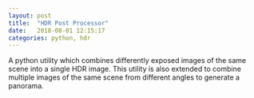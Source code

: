 ```yaml
---
layout: post
title:  "HDR Post Processor"
date:   2018-08-01 12:15:17
categories: python, hdr
---
```

A python utility which combines differently exposed images of the same scene into a single HDR image. This utility is also extended to combine multiple images of the same scene from different angles to generate a panorama.
